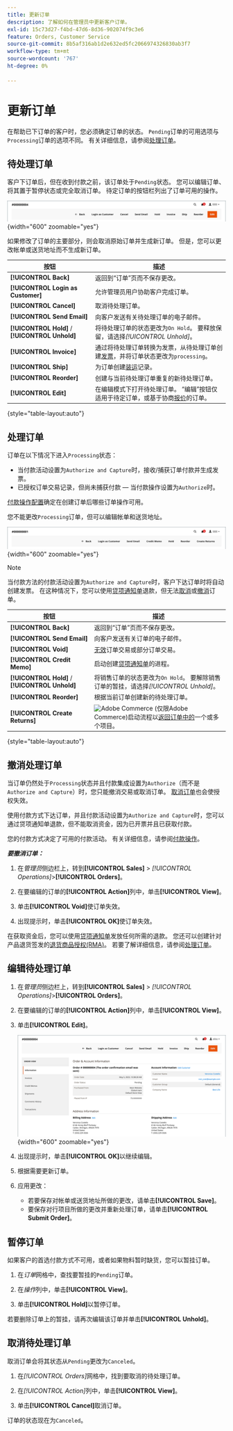 ```yaml
---
title: 更新订单
description: 了解如何在管理员中更新客户订单。
exl-id: 15c73d27-f4bd-47d6-8d36-902074f9c3e6
feature: Orders, Customer Service
source-git-commit: 8b5af316ab1d2e632ed5fc2066974326830ab3f7
workflow-type: tm+mt
source-wordcount: '767'
ht-degree: 0%

---
```


# 更新订单

在帮助已下订单的客户时，您必须确定订单的状态。 `Pending`订单的可用选项与`Processing`订单的选项不同。 有关详细信息，请参阅[处理订单](order-processing.md)。

## 待处理订单

客户下订单后，但在收到付款之前，该订单处于`Pending`状态。 您可以编辑订单、将其置于暂停状态或完全取消订单。 待定订单的按钮栏列出了订单可用的操作。

![挂起的订单选项](./assets/order-button-bar-pending.png){width="600" zoomable="yes"}

如果修改了订单的主要部分，则会取消原始订单并生成新订单。 但是，您可以更改帐单或送货地址而不生成新订单。

| 按钮 | 描述 |
|--- |--- |
| **[!UICONTROL Back]** | 返回到“订单”页而不保存更改。 |
| **[!UICONTROL Login as Customer]** | 允许管理员用户协助客户完成订单。 |
| **[!UICONTROL Cancel]** | 取消待处理订单。 |
| **[!UICONTROL Send Email]** | 向客户发送有关待处理订单的电子邮件。 |
| **[!UICONTROL Hold]** / **[!UICONTROL Unhold]** | 将待处理订单的状态更改为`On Hold`。 要释放保留，请选择&#x200B;_[!UICONTROL Unhold]_。 |
| **[!UICONTROL Invoice]** | 通过将待处理订单转换为发票，从待处理订单创建[发票](invoices.md#create-an-invoice)，并将订单状态更改为`processing`。 |
| **[!UICONTROL Ship]** | 为订单创建[装运](shipments.md#create-a-shipment)记录。 |
| **[!UICONTROL Reorder]** | 创建与当前待处理订单重复的新待处理订单。 |
| **[!UICONTROL Edit]** | 在编辑模式下打开待处理订单。 “编辑”按钮仅适用于待定订单，或基于协商[报价](../b2b/quotes.md)的订单。 |

{style="table-layout:auto"}

## 处理订单

订单在以下情况下进入`Processing`状态：

* 当付款活动设置为`Authorize and Capture`时，接收/捕获订单付款并生成发票。
* 已授权订单交易记录，但尚未捕获付款 — 当付款操作设置为`Authorize`时。

[付款操作配置](../configuration-reference/sales/payment-methods.md#payment-actions)确定在创建订单后哪些订单操作可用。

您不能更改`Processing`订单，但可以编辑帐单和送货地址。

![处理订单选项](./assets/order-button-bar-processing.png){width="600" zoomable="yes"}

>[!NOTE]
>
>当付款方法的付款活动设置为`Authorize and Capture`时，客户下达订单时将自动创建发票。 在这种情况下，您可以使用[贷项通知单](credit-memo-create.md)退款，但无法[取消](#cancel-a-pending-order)或[撤消](#void-a-processing-order)订单。

| 按钮 | 描述 |
|--- |--- |
| **[!UICONTROL Back]** | 返回到“订单”页而不保存更改。 |
| **[!UICONTROL Send Email]** | 向客户发送有关订单的电子邮件。 |
| **[!UICONTROL Void]** | [无效](#void-a-processing-order)订单交易或部分订单交易。 |
| **[!UICONTROL Credit Memo]** | 启动创建[贷项通知单](credit-memo-create.md)的进程。 |
| **[!UICONTROL Hold]** / **[!UICONTROL Unhold]** | 将销售订单的状态更改为`On Hold`。 要解除销售订单的暂挂，请选择&#x200B;_[!UICONTROL Unhold]_。 |
| **[!UICONTROL Reorder]** | 根据当前订单创建新的待处理订单。 |
| **[!UICONTROL Create Returns]** | ![Adobe Commerce](../assets/adobe-logo.svg) (仅限Adobe Commerce)启动流程以[返回订单中的](returns.md)一个或多个项目。 |

{style="table-layout:auto"}

## 撤消处理订单

当订单仍然处于`Processing`状态并且付款集成设置为`Authorize`（而不是`Authorize and Capture`）时，您只能撤消交易或取消订单。 [取消订单](#cancel-a-pending-order)也会使授权失效。

使用付款方式下达订单，并且付款活动设置为`Authorize and Capture`时，您可以通过贷项通知单退款，但不能取消资金，因为已开票并且已获取付款。

您的付款方式决定了可用的付款活动。 有关详细信息，请参阅[付款操作](../configuration-reference/sales/payment-methods.md#payment-actions)。

**_要撤消订单：_**

1. 在&#x200B;_管理员_&#x200B;侧边栏上，转到&#x200B;**[!UICONTROL Sales]** > _[!UICONTROL Operations]_>**[!UICONTROL Orders]**。

1. 在要编辑的订单的&#x200B;**[!UICONTROL Action]**&#x200B;列中，单击&#x200B;**[!UICONTROL View]**。

1. 单击&#x200B;**[!UICONTROL Void]**&#x200B;使订单失效。

1. 出现提示时，单击&#x200B;**[!UICONTROL OK]**&#x200B;使订单失效。

在获取资金后，您可以使用[贷项通知单](credit-memo-create.md)发放任何所需的退款。 您还可以创建针对产品退货签发的[退货商品授权(RMA)](returns.md)。 若要了解详细信息，请参阅[处理订单](order-processing.md)。

## 编辑待处理订单

1. 在&#x200B;_管理员_&#x200B;侧边栏上，转到&#x200B;**[!UICONTROL Sales]** > _[!UICONTROL Operations]_>**[!UICONTROL Orders]**。

1. 在要编辑的订单的&#x200B;**[!UICONTROL Action]**&#x200B;列中，单击&#x200B;**[!UICONTROL View]**。

1. 单击&#x200B;**[!UICONTROL Edit]**。

   ![编辑顺序](./assets/order-edit.png){width="600" zoomable="yes"}

1. 出现提示时，单击&#x200B;**[!UICONTROL OK]**&#x200B;以继续编辑。

1. 根据需要更新订单。

1. 应用更改：
   * 若要保存对帐单或送货地址所做的更改，请单击&#x200B;**[!UICONTROL Save]**。
   * 要保存对行项目所做的更改并重新处理订单，请单击&#x200B;**[!UICONTROL Submit Order]**。

## 暂停订单

如果客户的首选付款方式不可用，或者如果物料暂时缺货，您可以暂挂订单。

1. 在&#x200B;_订单_&#x200B;网格中，查找要暂挂的`Pending`订单。

1. 在&#x200B;_操作_&#x200B;列中，单击&#x200B;**[!UICONTROL View]**。

1. 单击&#x200B;**[!UICONTROL Hold]**&#x200B;以暂停订单。

若要删除订单上的暂挂，请再次编辑该订单并单击&#x200B;**[!UICONTROL Unhold]**。

## 取消待处理订单

取消订单会将其状态从`Pending`更改为`Canceled`。

1. 在&#x200B;_[!UICONTROL Orders]_&#x200B;网格中，找到要取消的待处理订单。

1. 在&#x200B;_[!UICONTROL Action]_&#x200B;列中，单击&#x200B;**[!UICONTROL View]**。

1. 单击&#x200B;**[!UICONTROL Cancel]**&#x200B;取消订单。

订单的状态现在为`Canceled`。
